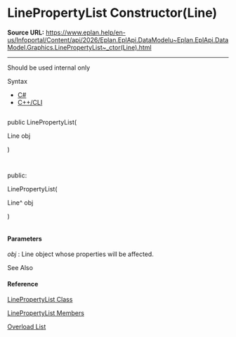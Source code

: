 # LinePropertyList Constructor(Line)

**Source URL:** https://www.eplan.help/en-us/Infoportal/Content/api/2026/Eplan.EplApi.DataModelu~Eplan.EplApi.DataModel.Graphics.LinePropertyList~_ctor(Line).html

---

Should be used internal only

Syntax

- [C#](#i-syntax-CS)
- [C++/CLI](#i-syntax-CPP2005)

```
```
public LinePropertyList( 
   Line obj
)
```
```

```
```
public:
LinePropertyList( 
   Line^ obj
)
```
```

#### Parameters

*obj*
:   Line object whose properties will be affected.



See Also

#### Reference

[LinePropertyList Class](Eplan.EplApi.DataModelu~Eplan.EplApi.DataModel.Graphics.LinePropertyList.html)
  
[LinePropertyList Members](Eplan.EplApi.DataModelu~Eplan.EplApi.DataModel.Graphics.LinePropertyList_members.html)
  
[Overload List](Eplan.EplApi.DataModelu~Eplan.EplApi.DataModel.Graphics.LinePropertyList~_ctor.html)